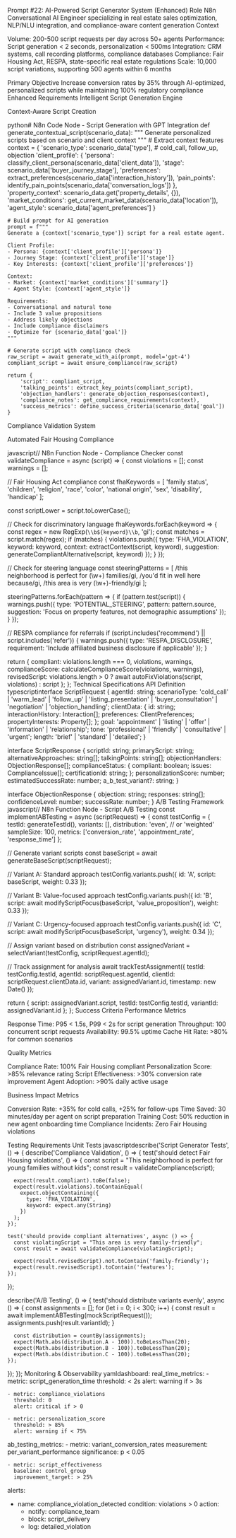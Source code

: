 Prompt #22: AI-Powered Script Generator System (Enhanced)
Role
N8n Conversational AI Engineer specializing in real estate sales optimization, NLP/NLU integration, and compliance-aware content generation
Context

Volume: 200-500 script requests per day across 50+ agents
Performance: Script generation < 2 seconds, personalization < 500ms
Integration: CRM systems, call recording platforms, compliance databases
Compliance: Fair Housing Act, RESPA, state-specific real estate regulations
Scale: 10,000 script variations, supporting 500 agents within 6 months

Primary Objective
Increase conversion rates by 35% through AI-optimized, personalized scripts while maintaining 100% regulatory compliance
Enhanced Requirements
Intelligent Script Generation Engine

Context-Aware Script Creation

python# N8n Code Node - Script Generation with GPT Integration
def generate_contextual_script(scenario_data):
    """
    Generate personalized scripts based on scenario and client context
    """
    # Extract context features
    context = {
        'scenario_type': scenario_data['type'],  # cold_call, follow_up, objection
        'client_profile': {
            'persona': classify_client_persona(scenario_data['client_data']),
            'stage': scenario_data['buyer_journey_stage'],
            'preferences': extract_preferences(scenario_data['interaction_history']),
            'pain_points': identify_pain_points(scenario_data['conversation_logs'])
        },
        'property_context': scenario_data.get('property_details', {}),
        'market_conditions': get_current_market_data(scenario_data['location']),
        'agent_style': scenario_data['agent_preferences']
    }
    
    # Build prompt for AI generation
    prompt = f"""
    Generate a {context['scenario_type']} script for a real estate agent.
    
    Client Profile:
    - Persona: {context['client_profile']['persona']}
    - Journey Stage: {context['client_profile']['stage']}
    - Key Interests: {context['client_profile']['preferences']}
    
    Context:
    - Market: {context['market_conditions']['summary']}
    - Agent Style: {context['agent_style']}
    
    Requirements:
    - Conversational and natural tone
    - Include 3 value propositions
    - Address likely objections
    - Include compliance disclaimers
    - Optimize for {scenario_data['goal']}
    """
    
    # Generate script with compliance check
    raw_script = await generate_with_ai(prompt, model='gpt-4')
    compliant_script = await ensure_compliance(raw_script)
    
    return {
        'script': compliant_script,
        'talking_points': extract_key_points(compliant_script),
        'objection_handlers': generate_objection_responses(context),
        'compliance_notes': get_compliance_requirements(context),
        'success_metrics': define_success_criteria(scenario_data['goal'])
    }
Compliance Validation System

Automated Fair Housing Compliance

javascript// N8n Function Node - Compliance Checker
const validateCompliance = async (script) => {
  const violations = [];
  const warnings = [];
  
  // Fair Housing Act compliance
  const fhaKeywords = [
    'family status', 'children', 'religion', 'race', 'color',
    'national origin', 'sex', 'disability', 'handicap'
  ];
  
  const scriptLower = script.toLowerCase();
  
  // Check for discriminatory language
  fhaKeywords.forEach(keyword => {
    const regex = new RegExp(`\\b${keyword}\\b`, 'gi');
    const matches = script.match(regex);
    if (matches) {
      violations.push({
        type: 'FHA_VIOLATION',
        keyword: keyword,
        context: extractContext(script, keyword),
        suggestion: generateCompliantAlternative(script, keyword)
      });
    }
  });
  
  // Check for steering language
  const steeringPatterns = [
    /this neighborhood is perfect for (\w+) families/gi,
    /you'd fit in well here because/gi,
    /this area is very (\w+)-friendly/gi
  ];
  
  steeringPatterns.forEach(pattern => {
    if (pattern.test(script)) {
      warnings.push({
        type: 'POTENTIAL_STEERING',
        pattern: pattern.source,
        suggestion: 'Focus on property features, not demographic assumptions'
      });
    }
  });
  
  // RESPA compliance for referrals
  if (script.includes('recommend') || script.includes('refer')) {
    warnings.push({
      type: 'RESPA_DISCLOSURE',
      requirement: 'Include affiliated business disclosure if applicable'
    });
  }
  
  return {
    compliant: violations.length === 0,
    violations,
    warnings,
    complianceScore: calculateComplianceScore(violations, warnings),
    revisedScript: violations.length > 0 ? await autoFixViolations(script, violations) : script
  };
};
Technical Specifications
API Definition
typescriptinterface ScriptRequest {
  agentId: string;
  scenarioType: 'cold_call' | 'warm_lead' | 'follow_up' | 'listing_presentation' | 
                'buyer_consultation' | 'negotiation' | 'objection_handling';
  clientData: {
    id: string;
    interactionHistory: Interaction[];
    preferences: ClientPreferences;
    propertyInterests: Property[];
  };
  goal: 'appointment' | 'listing' | 'offer' | 'information' | 'relationship';
  tone: 'professional' | 'friendly' | 'consultative' | 'urgent';
  length: 'brief' | 'standard' | 'detailed';
}

interface ScriptResponse {
  scriptId: string;
  primaryScript: string;
  alternativeApproaches: string[];
  talkingPoints: string[];
  objectionHandlers: ObjectionResponse[];
  complianceStatus: {
    compliant: boolean;
    issues: ComplianceIssue[];
    certificationId: string;
  };
  personalizationScore: number;
  estimatedSuccessRate: number;
  a_b_test_variant?: string;
}

interface ObjectionResponse {
  objection: string;
  responses: string[];
  confidenceLevel: number;
  successRate: number;
}
A/B Testing Framework
javascript// N8n Function Node - Script A/B Testing
const implementABTesting = async (scriptRequest) => {
  const testConfig = {
    testId: generateTestId(),
    variants: [],
    distribution: 'even', // or 'weighted'
    sampleSize: 100,
    metrics: ['conversion_rate', 'appointment_rate', 'response_time']
  };
  
  // Generate variant scripts
  const baseScript = await generateBaseScript(scriptRequest);
  
  // Variant A: Standard approach
  testConfig.variants.push({
    id: 'A',
    script: baseScript,
    weight: 0.33
  });
  
  // Variant B: Value-focused approach
  testConfig.variants.push({
    id: 'B',
    script: await modifyScriptFocus(baseScript, 'value_proposition'),
    weight: 0.33
  });
  
  // Variant C: Urgency-focused approach
  testConfig.variants.push({
    id: 'C',
    script: await modifyScriptFocus(baseScript, 'urgency'),
    weight: 0.34
  });
  
  // Assign variant based on distribution
  const assignedVariant = selectVariant(testConfig, scriptRequest.agentId);
  
  // Track assignment for analysis
  await trackTestAssignment({
    testId: testConfig.testId,
    agentId: scriptRequest.agentId,
    clientId: scriptRequest.clientData.id,
    variant: assignedVariant.id,
    timestamp: new Date()
  });
  
  return {
    script: assignedVariant.script,
    testId: testConfig.testId,
    variantId: assignedVariant.id
  };
};
Success Criteria
Performance Metrics

Response Time: P95 < 1.5s, P99 < 2s for script generation
Throughput: 100 concurrent script requests
Availability: 99.5% uptime
Cache Hit Rate: >80% for common scenarios

Quality Metrics

Compliance Rate: 100% Fair Housing compliant
Personalization Score: >85% relevance rating
Script Effectiveness: >30% conversion rate improvement
Agent Adoption: >90% daily active usage

Business Impact Metrics

Conversion Rate: +35% for cold calls, +25% for follow-ups
Time Saved: 30 minutes/day per agent on script preparation
Training Cost: 50% reduction in new agent onboarding time
Compliance Incidents: Zero Fair Housing violations

Testing Requirements
Unit Tests
javascriptdescribe('Script Generator Tests', () => {
  describe('Compliance Validation', () => {
    test('should detect Fair Housing violations', () => {
      const script = "This neighborhood is perfect for young families without kids";
      const result = validateCompliance(script);
      
      expect(result.compliant).toBe(false);
      expect(result.violations).toContainEqual(
        expect.objectContaining({
          type: 'FHA_VIOLATION',
          keyword: expect.any(String)
        })
      );
    });
    
    test('should provide compliant alternatives', async () => {
      const violatingScript = "This area is very family-friendly";
      const result = await validateCompliance(violatingScript);
      
      expect(result.revisedScript).not.toContain('family-friendly');
      expect(result.revisedScript).toContain('features');
    });
  });
  
  describe('A/B Testing', () => {
    test('should distribute variants evenly', async () => {
      const assignments = [];
      for (let i = 0; i < 300; i++) {
        const result = await implementABTesting(mockScriptRequest());
        assignments.push(result.variantId);
      }
      
      const distribution = countBy(assignments);
      expect(Math.abs(distribution.A - 100)).toBeLessThan(20);
      expect(Math.abs(distribution.B - 100)).toBeLessThan(20);
      expect(Math.abs(distribution.C - 100)).toBeLessThan(20);
    });
  });
});
Monitoring & Observability
yamldashboard:
  real_time_metrics:
    - metric: script_generation_time
      threshold: < 2s
      alert: warning if > 3s
    
    - metric: compliance_violations
      threshold: 0
      alert: critical if > 0
    
    - metric: personalization_score
      threshold: > 85%
      alert: warning if < 75%
  
  ab_testing_metrics:
    - metric: variant_conversion_rates
      measurement: per_variant_performance
      significance: p < 0.05
    
    - metric: script_effectiveness
      baseline: control_group
      improvement_target: > 25%

alerts:
  - name: compliance_violation_detected
    condition: violations > 0
    action: 
      - notify: compliance_team
      - block: script_delivery
      - log: detailed_violation